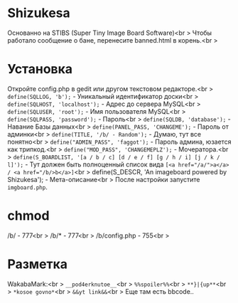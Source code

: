 # Shizukesa
Основанно на STIBS (Super Tiny Image Board Software)<br \>
Чтобы работало сообщение о бане, перенесите banned.html в корень.<br \>
# Установка
Откройте config.php в gedit или другом текстовом редакторе.<br \>
`define(SQLLOG, 'b');` - Уникальный идентификатор доски<br \>
`define(SQLHOST, 'localhost');` - Адрес до сервера MySQL<br \>
`define(SQLUSER, 'root');`	- Имя пользователя MySQL<br \>
`define(SQLPASS, 'password');` - Пароль<br \>
`define(SQLDB, 'database');` - Навание Базы данных<br \>
`define(PANEL_PASS, 'CHANGEME');` - Пароль от админки<br \>
`define(TITLE, '/b/ - Random');` - Думаю, тут все понятно<br \>
`define("ADMIN_PASS", 'faggot');`  - Пароль админа, юзается как трипкод.<br \>
`define("MOD_PASS", 'CHANGEMEPLZ');` - Мочератора.<br \>
`define(S_BOARDLIST, '[a / b / c] [d / e / f] [g / h / i] [j / k / l]');` - Тут должен быть полноценный список вида `[<a href="/a/">a</a> / <a href="/b/>b</a>]`<br \>
define(S_DESCR, 'An imageboard powered by Shizukesa'); - Мета-описание<br \>
После настройки запустите  `imgboard.php`.
# chmod
/b/ - 777<br \>
/b/* - 777<br \>
/b/config.php - 755<br \>
# Разметка
WakabaMark:<br \>
`__pod4erknutoe__`<br \>
`%%spoiler%%`<br \>
`**}|{up**`<br \>
`*kosoe govno*`<br \>
`&&yt link&&`<br \>
Еще там есть bbcode..
